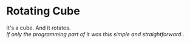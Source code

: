 # Rotating Cube

It's a cube. And it rotates.    
*If only the programming part of it was this simple and straightforward..*
